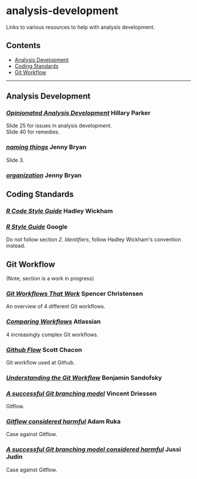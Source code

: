 # analysis-development

Links to various resources to help with analysis development.

## Contents

* [Analysis Development](#analysis-development)
* [Coding Standards](#coding-standards)
* [Git Workflow](#git-workflow)

------

## Analysis Development

### [*Opinionated Analysis Development*](https://www.slideshare.net/hilaryparker/opinionated-analysis-development?next_slideshow=1ßß) Hillary Parker

Slide 25 for issues in analysis development. <br>
Slide 40 for remedies.

### [*naming things*](http://www2.stat.duke.edu/~rcs46/lectures_2015/01-markdown-git/slides/naming-slides/naming-slides.pdf) Jenny Bryan

Slide 3.

### [*organization*](http://www2.stat.duke.edu/~rcs46/lectures_2015/01-markdown-git/slides/organization-slides/organization-slides.pdf) Jenny Bryan

## Coding Standards

### [*R Code Style Guide*](http://adv-r.had.co.nz/Style.html) Hadley Wickham

### [*R Style Guide*](https://google.github.io/styleguide/Rguide.xml) Google

Do not follow section *2. Identifiers*, follow Hadley Wickham's convention instead.

## Git Workflow
(Note, section is a work in progress)

### [*Git Workflows That Work*](http://blog.endpoint.com/2014/05/git-workflows-that-work.html) Spencer Christensen

An overview of 4 different Git workflows.

### [*Comparing Workflows*](https://www.atlassian.com/git/tutorials/comparing-workflows#gitflow-workflow) Atlassian

4 increasingly complex Git workflows.

### [*Github Flow*](http://scottchacon.com/2011/08/31/github-flow.html) Scott Chacon

Git workflow used at Github.

### [*Understanding the Git Workflow*](https://sandofsky.com/blog/git-workflow.html) Benjamin Sandofsky

### [*A successful Git branching model*](http://nvie.com/posts/a-successful-git-branching-model/) Vincent Driessen

Gitflow.

### [*Gitflow considered harmful*](http://endoflineblog.com/gitflow-considered-harmful) Adam Ruka

Case against Gitflow.

### [*A successful Git branching model considered harmful*](https://barro.github.io/2016/02/a-succesful-git-branching-model-considered-harmful/) Jussi Judin

Case against Gitflow.

